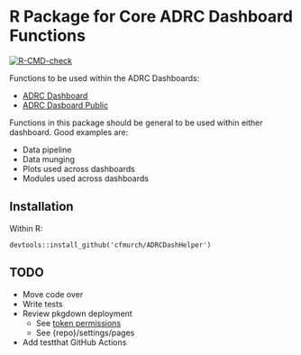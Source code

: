 # R Package for Core ADRC Dashboard Functions

<!-- badges: start -->
[![R-CMD-check](https://github.com/cfmurch/ADRCDashHelper/actions/workflows/R-CMD-check.yaml/badge.svg)](https://github.com/cfmurch/ADRCDashHelper/actions/workflows/R-CMD-check.yaml)
<!-- badges: end -->

Functions to be used within the ADRC Dashboards:  
- [ADRC Dashboard](https://github.com/cfmurch/ADRCDash)  
- [ADRC Dasboard Public](https://github.com/cfmurch/ADRCDashPublic) 

Functions in this package should be general to be used within either dashboard. Good examples are:  
- Data pipeline  
- Data munging  
- Plots used across dashboards  
- Modules used across dashboards  

## Installation

Within R:

```
devtools::install_github('cfmurch/ADRCDashHelper')
```

## TODO 
- Move code over  
- Write tests 
- Review pkgdown deployment 
  - See [token permissions](https://docs.github.com/en/actions/security-guides/automatic-token-authentication#permissions-for-the-github_token) 
  - See {repo}/settings/pages  
- Add testthat GitHub Actions

